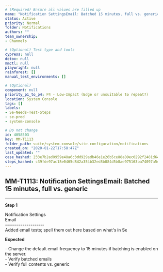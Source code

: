 ```yaml
---
# (Required) Ensure all values are filled up
name: "Notification SettingsEmail: Batched 15 minutes, full vs. generic"
status: Active
priority: Normal
folder: Notifications
authors: ""
team_ownership: 
- Channels

# (Optional) Test type and tools
cypress: null
detox: null
mmctl: null
playwright: null
rainforest: []
manual_test_environments: []

# (Optional)
component: null
priority_p1_to_p4: P4 - Low-Impact (Edge or unsuitable to repeat?)
location: System Console
tags: []
labels: 
- Se-Needs-Test-Steps
- se-prod
- system-console

# Do not change
id: 4058503
key: MM-T1113
folder_path: suite/system-console/site-configuration/notifications
created_on: "2020-01-22T17:58:47Z"
last_updated: ""
case_hashed: 233e7b2ad0959e48a6c3dd929adb46e1e26b5ce88a89ec0292f2481d647efa43fa1481d46f1093e71ace24bb593f15c1
steps_hashed: c39fde97ac18e0465d842a354b32ed8b084d5b8ae975163ba74097a5cdcb9a7156882c05ffcab97492d970b2e70a0ec4
---
```


## MM-T1113: Notification SettingsEmail: Batched 15 minutes, full vs. generic

---

**Step 1**

Notification Settings\
Email\
\--------------------\
Added email tests; spell them out here based on what's in Se

**Expected**

\- Change the default email frequency to 15 minutes if batching is enabled on the server.\
\- Verify batched emails\
\- Verify full contents vs. generic
